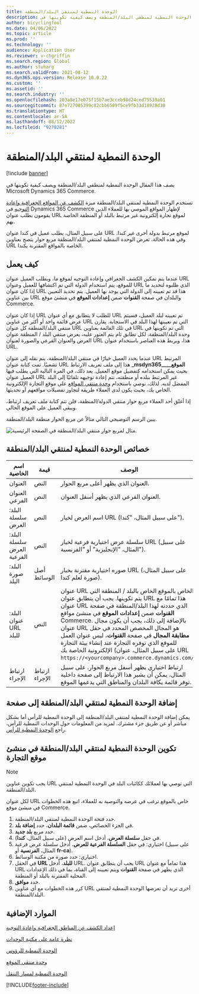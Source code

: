 ```yaml
---
title: الوحدة النمطية لمنتقي البلد/المنطقة
description: يصف هذا المقال الوحدة النمطية لمنطقي البلد/المنطقة ويصف كيفية تكوينها في Microsoft Dynamics 365 Commerce.
author: bicyclingfool
ms.date: 04/06/2022
ms.topic: article
ms.prod: ''
ms.technology: ''
audience: Application User
ms.reviewer: v-chgriffin
ms.search.region: Global
ms.author: stuharg
ms.search.validFrom: 2021-08-12
ms.dyn365.ops.version: Release 10.0.22
ms.custom: ''
ms.assetid: ''
ms.search.industry: ''
ms.openlocfilehash: 203a8e17e075f15b7ae3cceb98d24ced75539a01
ms.sourcegitcommit: 87e727005399c82cbb6509f5ce9fb33d18928d30
ms.translationtype: HT
ms.contentlocale: ar-SA
ms.lasthandoff: 08/12/2022
ms.locfileid: "9270281"
---
```

# <a name="countryregion-picker-module"></a>الوحدة النمطية لمنتقي البلد/المنطقة

[!include [banner](includes/banner.md)]

يصف هذا المقال الوحدة النمطية لمنطقي البلد/المنطقة ويصف كيفية تكوينها في Microsoft Dynamics 365 Commerce.

تستخدم الوحدة النمطية لمنتقي البلد/المنطقة ميزة [الكشف عن المواقع الجغرافية وإعادة التوجيه](geo-detection-redirection.md) في Dynamics 365 Commerce لإظهار المواقع الموصي بها للعملاء الذين يقومون بطلب عنوان URL لموقع تجارة إلكترونية غير مرتبط بالبلد أو المنطقة الخاصة بهم.

على سبيل المثال، يطلب عميل في كندا عنوان URL لموقع مرتبط بدولة أخرى غير كندا. وفي هذه الحالة، تعرض الوحدة النمطية لمنتقي البلد/المنطقة مربع حوار ينصح بعناوين URL الخاصة بالمواقع المقترنة بكندا. 

## <a name="how-it-works"></a>كيف يعمل

عندما يتم تمكين الكشف الجغرافي وإعادة التوجيه لموقع ما، ويطلب العميل عنوان URL للموقع، يتم استخدام الدولة التي تم اكتشافها للعميل وعنوان URL الذي طلبوه لتحديد ما إذا كان عنوان URL هذا قد تم تعيينه إلى الدولة التي يوجد بها العميل. يتم تحديد التعيين بين عناوين URL والبلدان في صفحة **القنوات** ضمن **إعدادات الموقع** في منشئ موقع Commerce. 

إذا كان عنوان URL للطلب لا يتطابق مع أي عنوان URL تم تعيينه لبلد العميل، فسيتم عرض قائمة واحد أو أكثر من عناوين URL التي تم تعيينها لهذا البلد في الاستجابة. يقارن منتقي البلد/المنطقة كل عنوان URL في تلك القائمة بعناوين URL التي تم تكوينها في وحدة البلد/المنطقة. لكل تطابق تام يتم العثور عليه، يعرض منتقي البلد / المنطقة عنوان العرض والعنوان الفرعي والصورة لعنوان URL هذا، ويربط هذه العناصر باستخدام عنوان URL.

عندما يحدد العميل خيارًا في منتقي البلد/المنطقة، يتم نقله إلى عنوان URL المرتبط تشعبيًا. تمت كتابة عنوان URL هذا إلى ملف تعريف الارتباط **\_msdyn365\_\_\_الموقع\_** بحيث يمكن استخدامه كتفضيل موقع العميل. بعد ذلك، في المرة التالية التي يطلب فيها العميل عنوان URL غير المرتبط ببلده أو منطقته، تتم إعادة توجيهه تلقائيًا إلى البلد المفضل لديه. لذلك، نوصي باستخدام [وحدة منتقي المواقع](site-selector.md) على موقع التجارة الإلكترونية الخاص بك، بحيث يكون لدى العملاء طريقة لتجاوز تفضيلات مواقعهم أو تحديثها. 

إذا أغلق أحد العملاء مربع حوار منتقي الدولة/المنطقة، فلن تتم كتابة ملف تعريف ارتباط، ويبقى العميل على الموقع الحالي. 

يبين الرسم التوضيحي التالي مثالاً عن مربع الحوار منطقة البلد/المنطقة.

![مثال لمربع حوار منتقي البلد/المنطقة في الصفحة الرئيسية.](./media/Geo_country-region-module-insitu.png)

## <a name="countryregion-picker-module-properties"></a>خصائص الوحدة النمطية لمنتقي البلد/المنطقة

| اسم الخاصية              | قيمة       | الوصف                                                  |
| -------------------------- | ----------- | ------------------------------------------------------------ |
| العنوان‬                    | النص        | العنوان الذي يظهر أعلى مربع الحوار.       |
| العنوان الفرعي                 | النص        | العنوان الفرعي الذي يظهر أسفل العنوان.               |
| البلد: سلسلة العرض    | النص        | اسم العرض لخيار URL (على سبيل المثال، "كندا").   |
| البلد: سلسلة العرض الفرعية | النص        | سلسلة عرض اختيارية فرعية لخيار URL (على سبيل المثال، "الإنجليزية" أو "الفرنسية"). |
| البلد: صورة البلد     | أصل الوسائط | صوره اختيارية مقترنة بخيار URL (على سبيل المثال، صورة لعلم كندا). |
| البلد: عنوان URL للبلد       | النص        | عنوان URL الخاص بالموقع الخاص بالبلد / المنطقة التي يتم تكوينها. يجب أن يتطابق عنوان URL هذا تمامًا مع عنوان URL الذي حددته لهذا البلد/المنطقة في صفحة **القنوات** ضمن **إعدادات الموقع** في منشئ مواقع Commerce. بالإضافة إلى ذلك، يجب أن يكون مجال عنوان URL هو المجال المخصص المحدد في حقل **مطابقة المجال** في صفحة **القنوات**، ليس عنوان العمل للموقع الذي توفره التجارة عند إنشاء بيئة التجارة الإلكترونية الخاصة بك (على سبيل المثال، عنوان URL `https://<yourcompany>.commerce.dynamics.com/`). |
| ارتباط الإجراء                | ارتباط الإجراء | ارتباط اختياري يظهر أسفل مربع الحوار. على سبيل المثال، يمكن أن يشير هذا الارتباط إلى صفحة داخلية توفر قائمة بكافة البلدان والمناطق التي يدعمها الموقع. |

## <a name="add-a-countryregion-picker-module-to-a-page"></a>إضافة الوحدة النمطية لمنتقي البلد/المنطقة إلى صفحة

يمكن إضافة الوحدة النمطية لمنتقي البلد/المنطقة إلى الوحدة النمطية للرأس أما بشكل مباشر أو عن طريق جزء مشترك. لمزيد من المعلومات حول الوحدات النمطية للرأس، راجع [الوحدة النمطية للرأس](author-header-module.md).

## <a name="configure-the-countryregion-picker-module-in-commerce-site-builder"></a>تكوين الوحدة النمطية لمنتقي البلد/المنطقة في منشئ موقع التجارة

> [!NOTE]
> يجب تكوين عناوين URL التي توصي بها لعملائك ككائنات البلد في الوحدة النمطية لمنتقي البلد/المنطقة.

لكل عنوان URL خاص بالموقع ترغب في عرضه والتوصية به للعملاء، اتبع هذه الخطوات في منشئ موقع Commerce.

1. حدد فتحة الوحدة النمطية لمنتقي البلد/المنطقة.
1. في الجزء الخصائص، ضمن **قائمة البلدان**، حدد **إضافة بلد**.
1. حدد مربع **بلد جديد**.
1. في حقل **سلسلة العرض**، أدخل اسم العرض (على سبيل المثال، **كندا**).
1. اختياري: في حقل **السلسلة الفرعية للعرض**، أدخل سلسلة عرض فرعية (على سبيل المثال، **الفرنسية** أو **fr-ca**).
1. اختياري: حدد صورة من مكتبة الوسائط.
1. في الحقل **URL للبلد**، أدخل URL. يجب أن يتطابق عنوان URL هذا تماماً مع عنوان URL الذي يظهر في صفحة **القنوات** ويتم تعيينه إلى القناة، بما في ذلك الإعدادات المحلية المقترنة بالبلد أو المنطقة. 
1. حدد **موافق**.
1. كرر هذه الخطوات مع أي عناوين URL أخرى تريد أن تعرضها الوحدة النمطية لمنتقي البلد/المنطقة.

## <a name="additional-resources"></a>الموارد الإضافية

[إعداد الكشف عن المناطق الجغرافية وإعادة التوجيه](geo-detection-redirection.md)

[نظرة عامة على مكتبة الوحدات](starter-kit-overview.md)

[الوحدة النمطية للرؤوس](author-header-module.md)

[وحدة منتقي الموقع](site-selector.md)

[الوحدة النمطية لمسار التنقل](add-breadcrumb.md)

[!INCLUDE[footer-include](../includes/footer-banner.md)]
